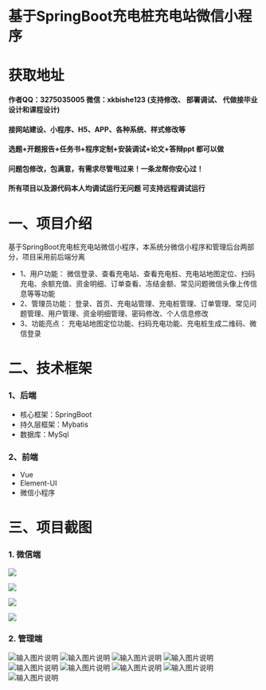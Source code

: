 # 基于SpringBoot充电桩充电站微信小程序

# 获取地址

#### 作者QQ：3275035005 微信：xkbishe123 (支持修改、 部署调试、 代做接毕业设计和课程设计)

#### 接网站建设、小程序、H5、APP、各种系统、样式修改等

#### 选题+开题报告+任务书+程序定制+安装调试+论文+答辩ppt 都可以做

#### 问题包修改，包满意，有需求尽管甩过来！一条龙帮你安心过！

#### 所有项目以及源代码本人均调试运行无问题 可支持远程调试运行

# 一、项目介绍
基于SpringBoot充电桩充电站微信小程序，本系统分微信小程序和管理后台两部分，项目采用前后端分离
- 1、用户功能：
        微信登录、查看充电站、查看充电桩、充电站地图定位、扫码充电、余额充值、资金明细、订单查看、冻结金额、常见问题微信头像上传信息等等功能
-  2、管理员功能：
        登录、首页、充电站管理、充电桩管理、订单管理、常见问题管理、用户管理、资金明细管理、密码修改、个人信息修改
-  3、功能亮点：
        充电站地图定位功能、扫码充电功能、充电桩生成二维码、微信登录
# 二、技术框架
### 1、后端
* 核心框架：SpringBoot
* 持久层框架：Mybatis
* 数据库：MySql
### 2、前端
- Vue
- Element-UI
- 微信小程序
# 三、项目截图
### 1. 微信端

![](16.png)

![](27.png)

![](17.png)

![](26.png)
### 2. 管理端
![输入图片说明](1.png)
![输入图片说明](2.png)
![输入图片说明](3.png)
![输入图片说明](4.png)
![输入图片说明](5.png)
![输入图片说明](6.png)
![输入图片说明](7.png)
![输入图片说明](8.png)
![输入图片说明](9.png)
